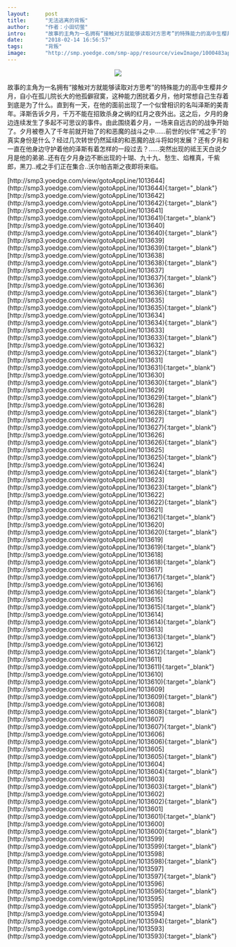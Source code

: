 ```yaml
---
layout:     post
title:      "无法逃离的背叛"
author:     "作者：小田切萤"
intro:      "故事的主角为一名拥有“接触对方就能够读取对方思考”的特殊能力的高中生樱井夕月，自小在孤儿院长大的他孤僻寂寞，这种能力困扰着夕月，他时常想自己生存着到底是为了什么。直到有一天，在他的面前出现了一个似曾相识的名叫泽斯的美青年。泽斯告诉夕月，千万不能在招致杀身之祸的红月之夜外出。这之后，夕月的身边连续发生了多起不可思议的事件。由此围绕着夕月，一场来自远古的的战争开始了。夕月被卷入了千年前就开始了的和恶魔的战斗之中……前世的伙伴“戒之手”的真实身份是什么？经过几次转世仍然延续的和恶魔的战斗将如何发展？还有夕月和一直在他身边守护着他的泽斯有着怎样的一段过去？……突然出现的祗王天白说夕月是他的弟弟..还有在夕月身边不断出现的十瑚、九十九、愁生、焰椎真，千紫郎，黑刀..戒之手们正在集合..沃尔帕吉斯之夜即将来临。"
date:       "2018-02-14 16:56:57"
tags:       "背叛"
image:      "http://smp.yoedge.com/smp-app/resource/viewImage/1000483appline.png"
---
```

<div style="text-align: center">
<p><img src="http://smp.yoedge.com/smp-app/resource/viewImage/1000483appline.png"/></p>
</div>
<p class="post-meta">
<span>故事的主角为一名拥有“接触对方就能够读取对方思考”的特殊能力的高中生樱井夕月，自小在孤儿院长大的他孤僻寂寞，这种能力困扰着夕月，他时常想自己生存着到底是为了什么。直到有一天，在他的面前出现了一个似曾相识的名叫泽斯的美青年。泽斯告诉夕月，千万不能在招致杀身之祸的红月之夜外出。这之后，夕月的身边连续发生了多起不可思议的事件。由此围绕着夕月，一场来自远古的的战争开始了。夕月被卷入了千年前就开始了的和恶魔的战斗之中……前世的伙伴“戒之手”的真实身份是什么？经过几次转世仍然延续的和恶魔的战斗将如何发展？还有夕月和一直在他身边守护着他的泽斯有着怎样的一段过去？……突然出现的祗王天白说夕月是他的弟弟..还有在夕月身边不断出现的十瑚、九十九、愁生、焰椎真，千紫郎，黑刀..戒之手们正在集合..沃尔帕吉斯之夜即将来临。</span>
</p>
[http://smp3.yoedge.com/view/gotoAppLine/1013644](http://smp3.yoedge.com/view/gotoAppLine/1013644){:target="_blank"}
[http://smp3.yoedge.com/view/gotoAppLine/1013642](http://smp3.yoedge.com/view/gotoAppLine/1013642){:target="_blank"}
[http://smp3.yoedge.com/view/gotoAppLine/1013641](http://smp3.yoedge.com/view/gotoAppLine/1013641){:target="_blank"}
[http://smp3.yoedge.com/view/gotoAppLine/1013640](http://smp3.yoedge.com/view/gotoAppLine/1013640){:target="_blank"}
[http://smp3.yoedge.com/view/gotoAppLine/1013639](http://smp3.yoedge.com/view/gotoAppLine/1013639){:target="_blank"}
[http://smp3.yoedge.com/view/gotoAppLine/1013638](http://smp3.yoedge.com/view/gotoAppLine/1013638){:target="_blank"}
[http://smp3.yoedge.com/view/gotoAppLine/1013637](http://smp3.yoedge.com/view/gotoAppLine/1013637){:target="_blank"}
[http://smp3.yoedge.com/view/gotoAppLine/1013636](http://smp3.yoedge.com/view/gotoAppLine/1013636){:target="_blank"}
[http://smp3.yoedge.com/view/gotoAppLine/1013635](http://smp3.yoedge.com/view/gotoAppLine/1013635){:target="_blank"}
[http://smp3.yoedge.com/view/gotoAppLine/1013634](http://smp3.yoedge.com/view/gotoAppLine/1013634){:target="_blank"}
[http://smp3.yoedge.com/view/gotoAppLine/1013633](http://smp3.yoedge.com/view/gotoAppLine/1013633){:target="_blank"}
[http://smp3.yoedge.com/view/gotoAppLine/1013632](http://smp3.yoedge.com/view/gotoAppLine/1013632){:target="_blank"}
[http://smp3.yoedge.com/view/gotoAppLine/1013631](http://smp3.yoedge.com/view/gotoAppLine/1013631){:target="_blank"}
[http://smp3.yoedge.com/view/gotoAppLine/1013630](http://smp3.yoedge.com/view/gotoAppLine/1013630){:target="_blank"}
[http://smp3.yoedge.com/view/gotoAppLine/1013629](http://smp3.yoedge.com/view/gotoAppLine/1013629){:target="_blank"}
[http://smp3.yoedge.com/view/gotoAppLine/1013628](http://smp3.yoedge.com/view/gotoAppLine/1013628){:target="_blank"}
[http://smp3.yoedge.com/view/gotoAppLine/1013627](http://smp3.yoedge.com/view/gotoAppLine/1013627){:target="_blank"}
[http://smp3.yoedge.com/view/gotoAppLine/1013626](http://smp3.yoedge.com/view/gotoAppLine/1013626){:target="_blank"}
[http://smp3.yoedge.com/view/gotoAppLine/1013625](http://smp3.yoedge.com/view/gotoAppLine/1013625){:target="_blank"}
[http://smp3.yoedge.com/view/gotoAppLine/1013624](http://smp3.yoedge.com/view/gotoAppLine/1013624){:target="_blank"}
[http://smp3.yoedge.com/view/gotoAppLine/1013623](http://smp3.yoedge.com/view/gotoAppLine/1013623){:target="_blank"}
[http://smp3.yoedge.com/view/gotoAppLine/1013622](http://smp3.yoedge.com/view/gotoAppLine/1013622){:target="_blank"}
[http://smp3.yoedge.com/view/gotoAppLine/1013621](http://smp3.yoedge.com/view/gotoAppLine/1013621){:target="_blank"}
[http://smp3.yoedge.com/view/gotoAppLine/1013620](http://smp3.yoedge.com/view/gotoAppLine/1013620){:target="_blank"}
[http://smp3.yoedge.com/view/gotoAppLine/1013619](http://smp3.yoedge.com/view/gotoAppLine/1013619){:target="_blank"}
[http://smp3.yoedge.com/view/gotoAppLine/1013618](http://smp3.yoedge.com/view/gotoAppLine/1013618){:target="_blank"}
[http://smp3.yoedge.com/view/gotoAppLine/1013617](http://smp3.yoedge.com/view/gotoAppLine/1013617){:target="_blank"}
[http://smp3.yoedge.com/view/gotoAppLine/1013616](http://smp3.yoedge.com/view/gotoAppLine/1013616){:target="_blank"}
[http://smp3.yoedge.com/view/gotoAppLine/1013615](http://smp3.yoedge.com/view/gotoAppLine/1013615){:target="_blank"}
[http://smp3.yoedge.com/view/gotoAppLine/1013614](http://smp3.yoedge.com/view/gotoAppLine/1013614){:target="_blank"}
[http://smp3.yoedge.com/view/gotoAppLine/1013613](http://smp3.yoedge.com/view/gotoAppLine/1013613){:target="_blank"}
[http://smp3.yoedge.com/view/gotoAppLine/1013612](http://smp3.yoedge.com/view/gotoAppLine/1013612){:target="_blank"}
[http://smp3.yoedge.com/view/gotoAppLine/1013611](http://smp3.yoedge.com/view/gotoAppLine/1013611){:target="_blank"}
[http://smp3.yoedge.com/view/gotoAppLine/1013610](http://smp3.yoedge.com/view/gotoAppLine/1013610){:target="_blank"}
[http://smp3.yoedge.com/view/gotoAppLine/1013609](http://smp3.yoedge.com/view/gotoAppLine/1013609){:target="_blank"}
[http://smp3.yoedge.com/view/gotoAppLine/1013608](http://smp3.yoedge.com/view/gotoAppLine/1013608){:target="_blank"}
[http://smp3.yoedge.com/view/gotoAppLine/1013607](http://smp3.yoedge.com/view/gotoAppLine/1013607){:target="_blank"}
[http://smp3.yoedge.com/view/gotoAppLine/1013606](http://smp3.yoedge.com/view/gotoAppLine/1013606){:target="_blank"}
[http://smp3.yoedge.com/view/gotoAppLine/1013605](http://smp3.yoedge.com/view/gotoAppLine/1013605){:target="_blank"}
[http://smp3.yoedge.com/view/gotoAppLine/1013604](http://smp3.yoedge.com/view/gotoAppLine/1013604){:target="_blank"}
[http://smp3.yoedge.com/view/gotoAppLine/1013603](http://smp3.yoedge.com/view/gotoAppLine/1013603){:target="_blank"}
[http://smp3.yoedge.com/view/gotoAppLine/1013602](http://smp3.yoedge.com/view/gotoAppLine/1013602){:target="_blank"}
[http://smp3.yoedge.com/view/gotoAppLine/1013601](http://smp3.yoedge.com/view/gotoAppLine/1013601){:target="_blank"}
[http://smp3.yoedge.com/view/gotoAppLine/1013600](http://smp3.yoedge.com/view/gotoAppLine/1013600){:target="_blank"}
[http://smp3.yoedge.com/view/gotoAppLine/1013599](http://smp3.yoedge.com/view/gotoAppLine/1013599){:target="_blank"}
[http://smp3.yoedge.com/view/gotoAppLine/1013598](http://smp3.yoedge.com/view/gotoAppLine/1013598){:target="_blank"}
[http://smp3.yoedge.com/view/gotoAppLine/1013597](http://smp3.yoedge.com/view/gotoAppLine/1013597){:target="_blank"}
[http://smp3.yoedge.com/view/gotoAppLine/1013596](http://smp3.yoedge.com/view/gotoAppLine/1013596){:target="_blank"}
[http://smp3.yoedge.com/view/gotoAppLine/1013595](http://smp3.yoedge.com/view/gotoAppLine/1013595){:target="_blank"}
[http://smp3.yoedge.com/view/gotoAppLine/1013594](http://smp3.yoedge.com/view/gotoAppLine/1013594){:target="_blank"}
[http://smp3.yoedge.com/view/gotoAppLine/1013593](http://smp3.yoedge.com/view/gotoAppLine/1013593){:target="_blank"}


